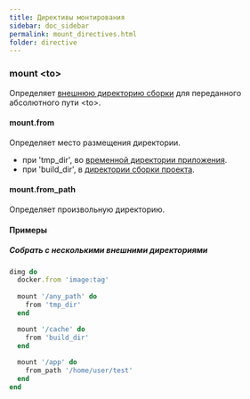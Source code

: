 ```yaml
---
title: Директивы монтирования
sidebar: doc_sidebar
permalink: mount_directives.html
folder: directive
---
```


### mount \<to\>

Определяет [внешнюю директорию сборки](definitions.html#внешняя-директория-сборки) для переданного абсолютного пути \<to\>.


#### mount.from

Определяет место размещения директории.

* при 'tmp_dir', во [временной директории приложения](definitions.html#временная-директория-приложения).
* при 'build_dir', в [директории сборки проекта](definitions.html#директория-сборки-проекта).

#### mount.from_path

Определяет произвольную директорию.

#### Примеры

##### Собрать с несколькими внешними директориями
```ruby
dimg do
  docker.from 'image:tag'
  
  mount '/any_path' do
    from 'tmp_dir'
  end

  mount '/cache' do
    from 'build_dir'
  end
  
  mount '/app' do
    from_path '/home/user/test'
  end
end
```
